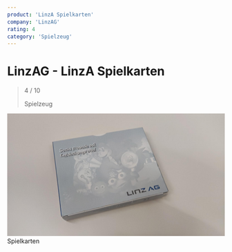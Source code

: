 ```yaml
---
product: 'LinzA Spielkarten'
company: 'LinzAG'
rating: 4
category: 'Spielzeug'
---
```


# LinzAG - LinzA Spielkarten

> 4 / 10
>
> Spielzeug

![LinzA Spielkarten](./assets/linzag-linza-spielkarten-80a1c462-4357-4250-a7f6-32346631880a.jpg)
Spielkarten
